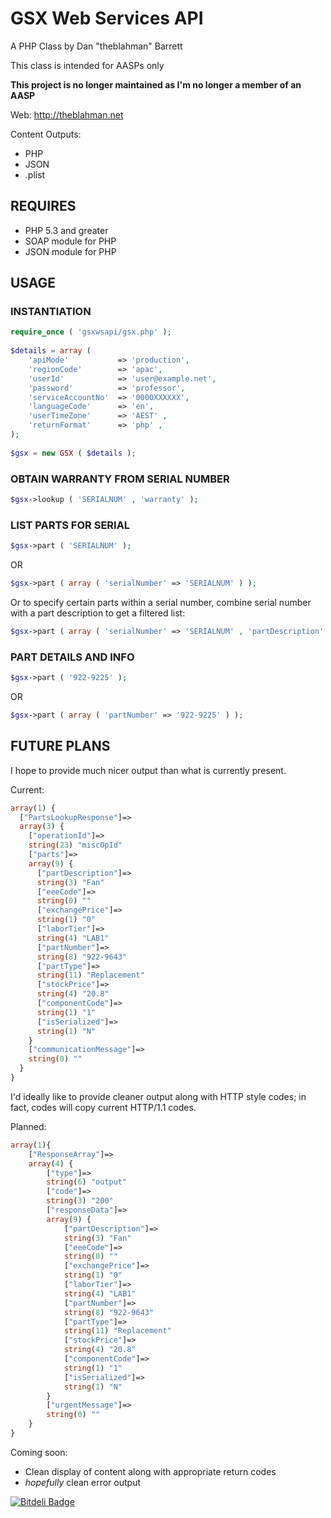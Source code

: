 # GSX Web Services API
A PHP Class by Dan "theblahman" Barrett

This class is intended for AASPs only

**This project is no longer maintained as I'm no longer a member of an AASP**

Web: http://theblahman.net

Content Outputs:
* PHP
* JSON
* .plist

## REQUIRES

* PHP 5.3 and greater
* SOAP module for PHP
* JSON module for PHP

## USAGE

### INSTANTIATION
```php
require_once ( 'gsxwsapi/gsx.php' );
	
$details = array (
	'apiMode'			=> 'production',
	'regionCode'		=> 'apac',
	'userId'			=> 'user@example.net',
	'password'			=> 'professor',
	'serviceAccountNo'	=> '0000XXXXXX',
	'languageCode'		=> 'en',
	'userTimeZone'		=> 'AEST' ,
	'returnFormat'		=> 'php' ,
);
	
$gsx = new GSX ( $details );
```

### OBTAIN WARRANTY FROM SERIAL NUMBER
```php
$gsx->lookup ( 'SERIALNUM' , 'warranty' );
```

### LIST PARTS FOR SERIAL
```php
$gsx->part ( 'SERIALNUM' );
```

OR

```PHP
$gsx->part ( array ( 'serialNumber' => 'SERIALNUM' ) );
```

Or to specify certain parts within a serial number, combine serial number with a part description to get a filtered list:

```php
$gsx->part ( array ( 'serialNumber' => 'SERIALNUM' , 'partDescription' => 'fan' ) );
```

### PART DETAILS AND INFO
```php
$gsx->part ( '922-9225' );
```

OR

```php
$gsx->part ( array ( 'partNumber' => '922-9225' ) );
```

## FUTURE PLANS

I hope to provide much nicer output than what is currently present.

Current:
```php
array(1) {
  ["PartsLookupResponse"]=>
  array(3) {
    ["operationId"]=>
    string(23) "miscOpId"
    ["parts"]=>
    array(9) {
      ["partDescription"]=>
      string(3) "Fan"
      ["eeeCode"]=>
      string(0) ""
      ["exchangePrice"]=>
      string(1) "0"
      ["laborTier"]=>
      string(4) "LAB1"
      ["partNumber"]=>
      string(8) "922-9643"
      ["partType"]=>
      string(11) "Replacement"
      ["stockPrice"]=>
      string(4) "20.8"
      ["componentCode"]=>
      string(1) "1"
      ["isSerialized"]=>
      string(1) "N"
    }
    ["communicationMessage"]=>
    string(0) ""
  }
}
```

I'd ideally like to provide cleaner output along with HTTP style codes; in fact, codes will copy current HTTP/1.1 codes.

Planned:
```php
array(1){
	["ResponseArray"]=>
	array(4) {
		["type"]=>
		string(6) "output"
		["code"]=>
		string(3) "200"
		["responseData"]=>
		array(9) {
			["partDescription"]=>
			string(3) "Fan"
			["eeeCode"]=>
			string(0) ""
			["exchangePrice"]=>
			string(1) "0"
			["laborTier"]=>
			string(4) "LAB1"
			["partNumber"]=>
			string(8) "922-9643"
			["partType"]=>
			string(11) "Replacement"
			["stockPrice"]=>
			string(4) "20.8"
			["componentCode"]=>
			string(1) "1"
			["isSerialized"]=>
			string(1) "N"
		}
		["urgentMessage"]=>
		string(0) ""
	}
}
```

Coming soon:
* Clean display of content along with appropriate return codes
* _hopefully_ clean error output

[![Bitdeli Badge](https://d2weczhvl823v0.cloudfront.net/yesdevnull/gsxwsapi/trend.png)](https://bitdeli.com/free "Bitdeli Badge")

